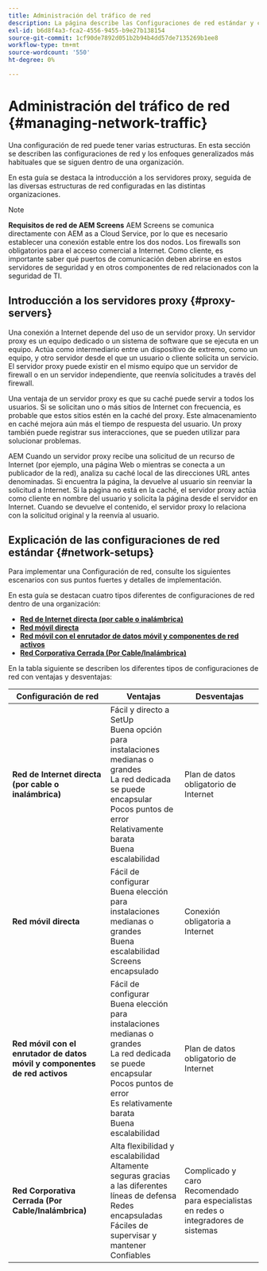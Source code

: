 ```yaml
---
title: Administración del tráfico de red
description: La página describe las Configuraciones de red estándar y cómo administrar el tráfico de red.
exl-id: b6d8f4a3-fca2-4556-9455-b9e27b138154
source-git-commit: 1cf90de7892d051b2b94b4dd57de7135269b1ee8
workflow-type: tm+mt
source-wordcount: '550'
ht-degree: 0%

---
```


# Administración del tráfico de red {#managing-network-traffic}

Una configuración de red puede tener varias estructuras. En esta sección se describen las configuraciones de red y los enfoques generalizados más habituales que se siguen dentro de una organización.

En esta guía se destaca la introducción a los servidores proxy, seguida de las diversas estructuras de red configuradas en las distintas organizaciones.

>[!NOTE]
>**Requisitos de red de AEM Screens**
>AEM Screens se comunica directamente con AEM as a Cloud Service, por lo que es necesario establecer una conexión estable entre los dos nodos. Los firewalls son obligatorios para el acceso comercial a Internet. Como cliente, es importante saber qué puertos de comunicación deben abrirse en estos servidores de seguridad y en otros componentes de red relacionados con la seguridad de TI.

## Introducción a los servidores proxy {#proxy-servers}

Una conexión a Internet depende del uso de un servidor proxy. Un servidor proxy es un equipo dedicado o un sistema de software que se ejecuta en un equipo. Actúa como intermediario entre un dispositivo de extremo, como un equipo, y otro servidor desde el que un usuario o cliente solicita un servicio. El servidor proxy puede existir en el mismo equipo que un servidor de firewall o en un servidor independiente, que reenvía solicitudes a través del firewall.

Una ventaja de un servidor proxy es que su caché puede servir a todos los usuarios. Si se solicitan uno o más sitios de Internet con frecuencia, es probable que estos sitios estén en la caché del proxy. Este almacenamiento en caché mejora aún más el tiempo de respuesta del usuario. Un proxy también puede registrar sus interacciones, que se pueden utilizar para solucionar problemas.

AEM Cuando un servidor proxy recibe una solicitud de un recurso de Internet (por ejemplo, una página Web o mientras se conecta a un publicador de la red), analiza su caché local de las direcciones URL antes denominadas. Si encuentra la página, la devuelve al usuario sin reenviar la solicitud a Internet. Si la página no está en la caché, el servidor proxy actúa como cliente en nombre del usuario y solicita la página desde el servidor en Internet. Cuando se devuelve el contenido, el servidor proxy lo relaciona con la solicitud original y la reenvía al usuario.

## Explicación de las configuraciones de red estándar {#network-setups}

Para implementar una Configuración de red, consulte los siguientes escenarios con sus puntos fuertes y detalles de implementación.

En esta guía se destacan cuatro tipos diferentes de configuraciones de red dentro de una organización:

* **[Red de Internet directa (por cable o inalámbrica)](/help/using/direct-internet-network.md)**
* **[Red móvil directa](/help/using/mobile-network.md)**
* **[Red móvil con el enrutador de datos móvil y componentes de red activos](/help/using/mobile-network-router.md)**
* **[Red Corporativa Cerrada (Por Cable/Inalámbrica)](/help/using/enclosed-corporate-network.md)**

En la tabla siguiente se describen los diferentes tipos de configuraciones de red con ventajas y desventajas:

| Configuración de red | Ventajas | Desventajas |
|--- |--- |--- |
| **Red de Internet directa (por cable o inalámbrica)** | Fácil y directo a SetUp<br>Buena opción para instalaciones medianas o grandes<br>La red dedicada se puede encapsular<br>Pocos puntos de error<br>Relativamente barata<br>Buena escalabilidad | Plan de datos obligatorio de Internet |
| **Red móvil directa** | Fácil de configurar<br>Buena elección para instalaciones medianas o grandes<br>Buena escalabilidad<br>Screens encapsulado | Conexión obligatoria a Internet |
| **Red móvil con el enrutador de datos móvil y componentes de red activos** | Fácil de configurar<br>Buena elección para instalaciones medianas o grandes<br>La red dedicada se puede encapsular<br>Pocos puntos de error<br>Es relativamente barata<br>Buena escalabilidad | Plan de datos obligatorio de Internet |
| **Red Corporativa Cerrada (Por Cable/Inalámbrica)** | Alta flexibilidad y escalabilidad<br>Altamente seguras gracias a las diferentes líneas de defensa<br>Redes encapsuladas<br>Fáciles de supervisar y mantener<br>Confiables | Complicado y caro<br>Recomendado para especialistas en redes o integradores de sistemas |
